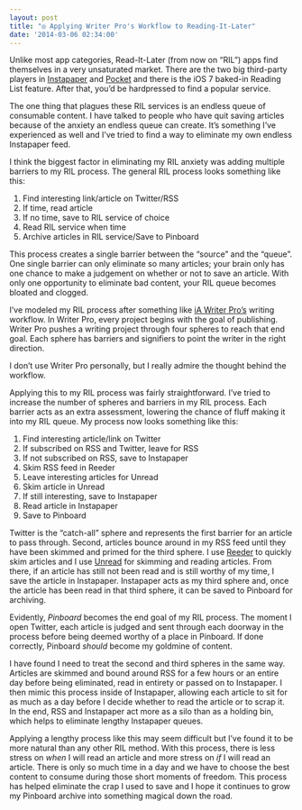 ```yaml
---
layout: post
title: "◎ Applying Writer Pro's Workflow to Reading-It-Later"
date: '2014-03-06 02:34:00'
---
```


<p data-preserve-html-node="true">Unlike most app categories, Read-It-Later (from now on &#8220;RIL&#8221;) apps find themselves in a very unsaturated market. There are the two big third-party players in <a data-preserve-html-node="true" href="http://instapaper.com">Instapaper</a> and <a data-preserve-html-node="true" href="http://getpocket.com">Pocket</a> and there is the iOS 7 baked-in Reading List feature. After that, you&#8217;d be hardpressed to find a popular service.</p>

<p data-preserve-html-node="true">The one thing that plagues these RIL services is an endless queue of consumable content. I have talked to people who have quit saving articles because of the anxiety an endless queue can create. It&#8217;s something I&#8217;ve experienced as well and I&#8217;ve tried to find a way to eliminate my own endless Instapaper feed.</p>

<p data-preserve-html-node="true">I think the biggest factor in eliminating my RIL anxiety was adding multiple barriers to my RIL process. The general RIL process looks something like this:</p>

<ol data-preserve-html-node="true">
<li data-preserve-html-node="true">Find interesting link/article on Twitter/RSS</li>
<li data-preserve-html-node="true">If time, read article</li>
<li data-preserve-html-node="true">If no time, save to RIL service of choice</li>
<li data-preserve-html-node="true">Read RIL service when time</li>
<li data-preserve-html-node="true">Archive articles in RIL service/Save to Pinboard</li>
</ol>

<p data-preserve-html-node="true">This process creates a single barrier between the &#8220;source&#8221; and the &#8220;queue&#8221;. One single barrier can only eliminate so many articles; your brain only has one chance to make a judgement on whether or not to save an article. With only one opportunity to eliminate bad content, your RIL queue becomes bloated and clogged.</p>

<p data-preserve-html-node="true">I&#8217;ve modeled my RIL process after something like <a data-preserve-html-node="true" href="http://writer.pro">iA Writer Pro&#8217;s</a> writing workflow. In Writer Pro, every project begins with the goal of publishing. Writer Pro pushes a writing project through four spheres to reach that end goal. Each sphere has barriers and signifiers to point the writer in the right direction.</p>

<p data-preserve-html-node="true">I don&#8217;t use Writer Pro personally, but I really admire the thought behind the workflow.</p>

<p data-preserve-html-node="true">Applying this to my RIL process was fairly straightforward. I&#8217;ve tried to increase the number of spheres and barriers in my RIL process. Each barrier acts as an extra assessment, lowering the chance of fluff making it into my RIL queue. My process now looks something like this:</p>

<ol data-preserve-html-node="true">
<li data-preserve-html-node="true">Find interesting article/link on Twitter</li>
<li data-preserve-html-node="true">If subscribed on RSS and Twitter, leave for RSS</li>
<li data-preserve-html-node="true">If not subscribed on RSS, save to Instapaper</li>
<li data-preserve-html-node="true">Skim RSS feed in Reeder</li>
<li data-preserve-html-node="true">Leave interesting articles for Unread</li>
<li data-preserve-html-node="true">Skim article in Unread</li>
<li data-preserve-html-node="true">If still interesting, save to Instapaper</li>
<li data-preserve-html-node="true">Read article in Instapaper</li>
<li data-preserve-html-node="true">Save to Pinboard</li>
</ol>

<p data-preserve-html-node="true">Twitter is the &#8220;catch-all&#8221; sphere and represents the first barrier for an article to pass through. Second, articles bounce around in my RSS feed until they have been skimmed and primed for the third sphere. I use <a data-preserve-html-node="true" href="http://reederapp.com">Reeder</a> to quickly skim articles and I use <a data-preserve-html-node="true" href="http://jaredsinclair.com/unread">Unread</a> for skimming and reading articles. From there, if an article has still not been read and is still worthy of my time, I save the article in Instapaper. Instapaper acts as my third sphere and, once the article has been read in that third sphere, it can be saved to Pinboard for archiving. </p>

<p data-preserve-html-node="true">Evidently, <em data-preserve-html-node="true">Pinboard</em> becomes the end goal of my RIL process. The moment I open Twitter, each article is judged and sent through each doorway in the process before being deemed worthy of a place in Pinboard. If done correctly, Pinboard <em data-preserve-html-node="true">should</em> become my goldmine of content.</p>

<p data-preserve-html-node="true">I have found I need to treat the second and third spheres in the same way. Articles are skimmed and bound around RSS for a few hours or an entire day before being eliminated, read in entirety or passed on to Instapaper. I then mimic this process inside of Instapaper, allowing each article to sit for as much as a day before I decide whether to read the article or to scrap it. In the end, RSS and Instapaper act more as a silo than as a holding bin, which helps to eliminate lengthy Instapaper queues.</p>

<p data-preserve-html-node="true">Applying a lengthy process like this may seem difficult but I&#8217;ve found it to be more natural than any other RIL method. With this process, there is less stress on <em data-preserve-html-node="true">when</em> I will read an article and more stress on <em data-preserve-html-node="true">if</em> I will read an article. There is only so much time in a day and we have to choose the best content to consume during those short moments of freedom. This process has helped eliminate the crap I used to save and I hope it continues to grow my Pinboard archive into something magical down the road. </p>